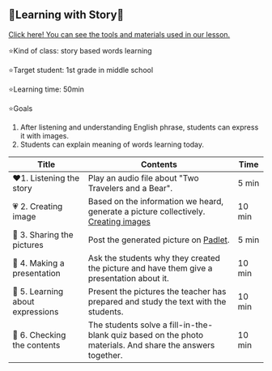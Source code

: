 ## 📗Learning with Story📗

[Click here! You can see the tools and materials used in our lesson.](https://colab.research.google.com/github/Son324/DL23_Project_G5/blob/main/G5_%EC%88%98%EC%97%85%EC%9E%90%EB%A3%8C.ipynb#scrollTo=Kq8dXJtPn_Cu)

⭐Kind of class: story based words learning


⭐Target student: 1st grade in middle school

⭐Learning time: 50min

⭐Goals
  1. After listening and understanding English phrase, students can express it with images.
  2. Students can explain meaning of words learning today.
  


| Title | Contents |Time| 
|-----|-----------|----------|
|:heart:1. Listening the story|Play an audio file about "Two Travelers and a Bear".|5 min|
|:heartpulse: 2. Creating image|Based on the information we heard, generate a picture collectively. [Creating images](https://www.bing.com/images/create?form=FLPGEN)|10 min|
|:yellow_heart: 3. Sharing the pictures|Post the generated picture on [Padlet](https://padlet.com/).|5 min|
|:green_heart: 4. Making a presentation|Ask the students why they created the picture and have them give a presentation about it.|10 min|
|:blue_heart: 5. Learning about expressions|Present the pictures the teacher has prepared and study the text with the students.|10 min| [Script](http:///C:/Users/lkd01/OneDrive/%EB%B0%94%ED%83%95%20%ED%99%94%EB%A9%B4/%EC%9D%B4%EC%86%9D%EC%9A%B0%ED%99%94.png)
|:purple_heart: 6. Checking the contents|The students solve a fill-in-the-blank quiz based on the photo materials. And share the answers together.|10 min|
